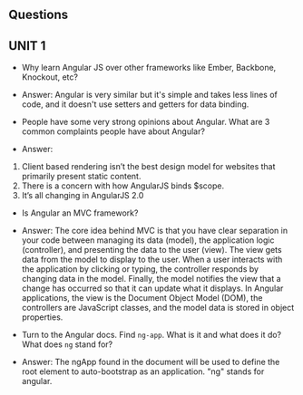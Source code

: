 ## Questions


## UNIT 1

* Why learn Angular JS over other frameworks like Ember, Backbone, Knockout, etc?
* Answer: Angular is very similar but it's simple and takes less lines of code, and it doesn't use setters and getters for data binding.

* People have some very strong opinions about Angular. What are 3 common complaints people have about Angular?
* Answer:  
1. Client based rendering isn’t the best design model for websites that primarily present static content.
2. There is a concern with how AngularJS binds $scope.
3. It’s all changing in AngularJS 2.0

* Is Angular an MVC framework?
* Answer: The core idea behind MVC is that you have clear separation in your code between managing its data (model), the application logic (controller), and presenting the data to the user (view). The view gets data from the model to display to the user. When a user interacts with the application by clicking or typing, the controller responds by changing data in the model. Finally, the model notifies the view that a change has occurred so that it can update what it displays. In Angular applications, the view is the Document Object Model (DOM), the controllers are JavaScript classes, and the model data is stored in object properties.

* Turn to the Angular docs. Find `ng-app`. What is it and what does it do? What does `ng` stand for?
* Answer: The ngApp found in the document will be used to define the root element to auto-bootstrap as an application. "ng" stands for angular.
